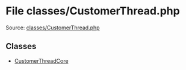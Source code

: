 File classes/CustomerThread.php
=========

Source: [classes/CustomerThread.php](https://github.com/PrestaShop/PrestaShop/blob/1.5.0.13/classes/CustomerThread.php)


Classes
-------

* [CustomerThreadCore](class.CustomerThreadCore.md)

